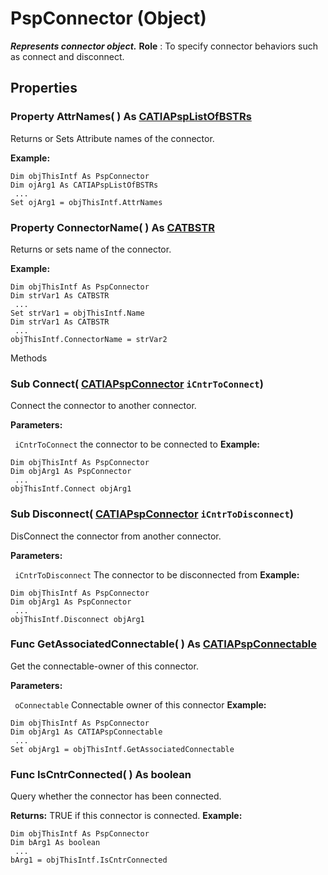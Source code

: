 # PspConnector (Object)

**_Represents connector object._**
**Role** : To specify connector behaviors such as connect and disconnect.

## Properties

### Property **AttrNames**( ) As [CATIAPspListOfBSTRs](../CATPlantShipInterfaces/interface_PspListOfBSTRs_38188.md)

Returns or Sets Attribute names of the connector.

**Example:**

```VBScript
Dim objThisIntf As PspConnector
Dim ojArg1 As CATIAPspListOfBSTRs
 ...
Set ojArg1 = objThisIntf.AttrNames

```

### Property **ConnectorName**( ) As [CATBSTR](../System/typedef_CATBSTR_8129.md)

Returns or sets name of the connector.

**Example:**

```VBScript
Dim objThisIntf As PspConnector
Dim strVar1 As CATBSTR
 ...
Set strVar1 = objThisIntf.Name
Dim strVar1 As CATBSTR
 ...
objThisIntf.ConnectorName = strVar2

```

Methods

### Sub **Connect**( [CATIAPspConnector](../CATPlantShipInterfaces/interface_PspConnector_31646.md)  `iCntrToConnect`)

Connect the connector to another connector.

**Parameters:**

` iCntrToConnect`      the connector to be connected to
**Example:**

```VBScript
Dim objThisIntf As PspConnector
Dim objArg1 As PspConnector
 ...
objThisIntf.Connect objArg1

```

### Sub **Disconnect**( [CATIAPspConnector](../CATPlantShipInterfaces/interface_PspConnector_31646.md)  `iCntrToDisconnect`)

DisConnect the connector from another connector.

**Parameters:**

` iCntrToDisconnect`      The connector to be disconnected from
**Example:**

```VBScript
Dim objThisIntf As PspConnector
Dim objArg1 As PspConnector
 ...
objThisIntf.Disconnect objArg1

```

### Func **GetAssociatedConnectable**( ) As [CATIAPspConnectable](../CATPlantShipInterfaces/interface_PspConnectable_41588.md)

Get the connectable-owner of this connector.

**Parameters:**

` oConnectable`      Connectable owner of this connector
**Example:**

```VBScript
Dim objThisIntf As PspConnector
Dim objArg1 As CATIAPspConnectable
 ...
Set objArg1 = objThisIntf.GetAssociatedConnectable

```

### Func **IsCntrConnected**( ) As boolean

Query whether the connector has been connected.

**Returns:**      TRUE if this connector is connected.  **Example:**

```VBScript
Dim objThisIntf As PspConnector
Dim bArg1 As boolean
 ...
bArg1 = objThisIntf.IsCntrConnected

```